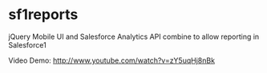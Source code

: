 sf1reports
==========

jQuery Mobile UI and Salesforce Analytics API combine to allow reporting in Salesforce1


Video Demo: http://www.youtube.com/watch?v=zY5uqHj8nBk
